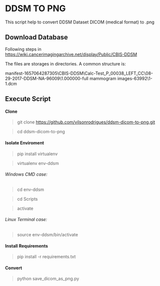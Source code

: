 # DDSM TO PNG
This script help to convert DDSM Dataset DICOM (medical format) to .png 

## Download Database

Following steps in https://wiki.cancerimagingarchive.net/display/Public/CBIS-DDSM 

The files are storages in directories. A common structure is:

manifest-1657064287305\CBIS-DDSM\Calc-Test_P_00038_LEFT_CC\08-29-2017-DDSM-NA-96009\1.000000-full mammogram images-63992\1-1.dcm

## Execute Script

#### Clone

> git clone https://github.com/vilsonrodrigues/ddsm-dicom-to-png.git

> cd ddsm-dicom-to-png

#### Isolate Enviroment

> pip install virtualenv

> virtualenv env-ddsm

###### Windows CMD case:

> cd env-ddsm

> cd Scripts

> activate

###### Linux Terminal case:

> source env-ddsm/bin/activate

#### Install Requirements

> pip install -r requirements.txt

#### Convert

> python save_dicom_as_png.py
